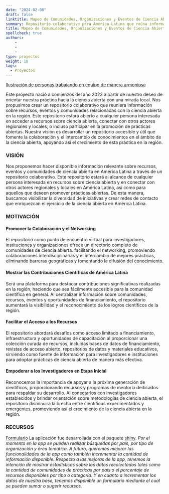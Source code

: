 ```yaml
---
date: "2024-02-08"
draft: false
linktitle: Mapeo de Comunidades, Organizaciones y Eventos de Ciencia Abierta en Latinoamérica
summary: Repositorio colaborativo para América Latina que reúna información relevante y accesible sobre eventos, oportunidades de financiación, talleres, cursos, comunidades y organizaciones de ciencia abierta en español. 
title: Mapeo de Comunidades, Organizaciones y Eventos de Ciencia Abierta en Latinoamérica
spellcheck: true
authors: 
    - 
    - 
    - 
type: proyectos
weight: 10
tags:
  - Proyectos
---
```


[Ilustración de personas trabajando en equipo de manera armoniosa](/Proyecto/mapeo-comunidades/featured.png)

Este proyecto nació a comienzos del año 2023 a partir de nuestro deseo de orientar nuestra práctica hacia la ciencia abierta con una mirada local. Nos propusimos crear un repositorio colaborativo que reuniera información sobre recursos, eventos y comunidades relacionadas con la ciencia abierta en la región. Este repositorio estará abierto a cualquier persona interesada en acceder a recursos sobre ciencia abierta, conectar con otros actores regionales y locales, o incluso participar en la promoción de prácticas abiertas. Nuestra visión es desarrollar un repositorio accesible y útil que fomente la colaboración y el intercambio de conocimientos en el ámbito de la ciencia abierta, apoyando así el crecimiento de esta práctica en la región.

### VISIÓN

Nos proponemos hacer disponible información relevante sobre recursos, eventos y comunidades de ciencia abierta en América Latina a través de un repositorio colaborativo. Este repositorio estará al alcance de cualquier persona interesada en recursos sobre ciencia abierta y en conectar con otros actores regionales y locales en América Latina, así como para aquellos que deseen promover prácticas abiertas. De esta manera, buscamos visibilizar la diversidad de iniciativas y crear redes de contacto que enriquezcan el ejercicio de la ciencia abierta en América Latina.

### MOTIVACIÓN

#### Promover la Colaboración y el Networking

El repositorio como punto de encuentro virtual para investigadores, instituciones y organizaciones ofrece un directorio completo de comunidades de ciencia abierta. facilitando el networking, promoviendo colaboraciones interdisciplinarias y el intercambio de mejores prácticas, eliminando barreras geográficas y fomentando la difusión del conocimiento.

#### Mostrar las Contribuciones Científicas de América Latina

Será una plataforma para destacar contribuciones significativas realizadas en la región, haciendo que sea fácilmente accesible para la comunidad científica en general. Al centralizar información sobre comunidades, recursos, eventos y oportunidades de financiamiento, el repositorio aumentará la visibilidad y el reconocimiento de los logros científicos de la región.

#### Facilitar el Acceso a los Recursos

El repositorio abordará desafíos como acceso limitado a financiamiento, infraestructura y oportunidades de capacitación al proporcionar una colección curada de recursos, incluidas bases de datos de financiamiento, revistas de acceso abierto, repositorios de datos y materiales educativos, sirviendo como fuente de información para investigadores e instituciones para adoptar prácticas de ciencia abierta de manera más efectiva.

#### Empoderar a los Investigadores en Etapa Inicial

Reconocemos la importancia de apoyar a la próxima generación de científicos, proporcionando recursos y programas de mentoría dedicados para respaldar su desarrollo. Al conectarlos con investigadores establecidos y brindar orientación sobre metodologías de ciencia abierta, el repositorio disminuirá la brecha entre científicos experimentados y emergentes, promoviendo así el crecimiento de la ciencia abierta en la región.

### RECURSOS
[Formulario](https://bit.ly/formulario_ciencia_abierta "formulario")
La aplicación fue desarrollada con el paquete [shiny](https://jformoso.shinyapps.io/Mapeo_de_comunidades/ "shinyapp"). *Por el momento en la app se pueden realizar búsquedas por país, por tipo de organización y área temática. A futuro, queremos mejorar las funcionalidades de la app como también incrementar la cantidad de información disponible. Respecto a las mejoras de la app, tenemos la intención de mostrar estadísticas sobre los datos recolectados tales como la cantidad de comunidades de prácticas por país o el porcentaje  de recursos disponibles por tipo o categoría. Y en cuanto a incrementar los datos de nuestra base, tenemos disponible un formulario mediante el cual se pueden sumar o sugerir recursos.*   



